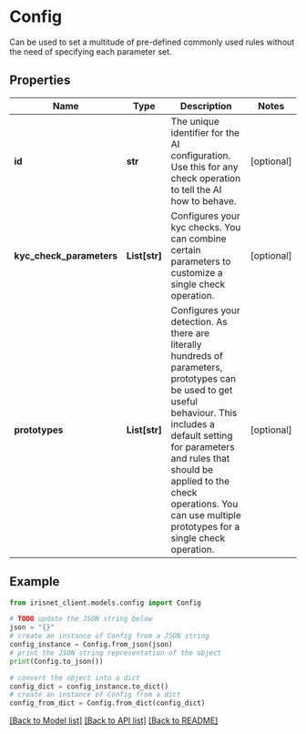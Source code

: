 # Config

Can be used to set a multitude of pre-defined commonly used rules without the need of specifying each parameter set.

## Properties

Name | Type | Description | Notes
------------ | ------------- | ------------- | -------------
**id** | **str** | The unique identifier for the AI configuration. Use this for any check operation to tell the AI how to behave. | [optional] 
**kyc_check_parameters** | **List[str]** | Configures your kyc checks. You can combine certain parameters to customize a single check operation. | [optional] 
**prototypes** | **List[str]** | Configures your detection. As there are literally hundreds of parameters, prototypes can be used to get useful behaviour. This includes a default setting for parameters and rules that should be applied to the check operations. You can use multiple prototypes for a single check operation. | [optional] 

## Example

```python
from irisnet_client.models.config import Config

# TODO update the JSON string below
json = "{}"
# create an instance of Config from a JSON string
config_instance = Config.from_json(json)
# print the JSON string representation of the object
print(Config.to_json())

# convert the object into a dict
config_dict = config_instance.to_dict()
# create an instance of Config from a dict
config_from_dict = Config.from_dict(config_dict)
```
[[Back to Model list]](../README.md#documentation-for-models) [[Back to API list]](../README.md#documentation-for-api-endpoints) [[Back to README]](../README.md)


